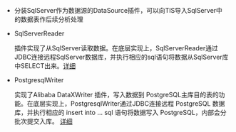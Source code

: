 * 分装SqlServer作为数据源的DataSource插件，可以向TIS导入SqlServer中的数据表作后续分析处理
* SqlServerReader

  插件实现了从SqlServer读取数据。在底层实现上，SqlServerReader通过JDBC连接远程SqlServer数据库，并执行相应的sql语句将数据从SqlServer库中SELECT出来。[详细](https://github.com/alibaba/DataX/blob/master/sqlserverreader/doc/sqlserverreader.md)
  
* PostgresqlWriter

  实现了Alibaba DataXWriter 插件，写入数据到 PostgreSQL主库目的表的功能。在底层实现上，PostgresqlWriter通过JDBC连接远程 PostgreSQL 数据库，并执行相应的 insert into ... sql 语句将数据写入 PostgreSQL，内部会分批次提交入库。 [详细](https://github.com/alibaba/DataX/blob/master/postgresqlwriter/doc/postgresqlwriter.md)
